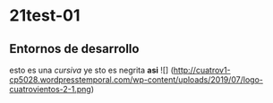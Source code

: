 # 21test-01
## Entornos de desarrollo 
esto es una _cursiva_ ye sto es negrita **asi**
![] (http://cuatrov1-cp5028.wordpresstemporal.com/wp-content/uploads/2019/07/logo-cuatrovientos-2-1.png)
